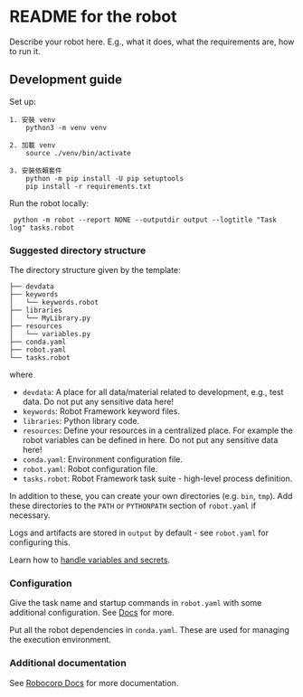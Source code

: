 # README for the robot

Describe your robot here. E.g., what it does, what the requirements are, how to run it.

## Development guide
Set up:

```
1. 安裝 venv
    python3 -m venv venv

2. 加載 venv
    source ./venv/bin/activate

3. 安裝依賴套件
    python -m pip install -U pip setuptools
    pip install -r requirements.txt
```

Run the robot locally:

```
 python -m robot --report NONE --outputdir output --logtitle "Task log" tasks.robot
```


### Suggested directory structure

The directory structure given by the template:

```
├── devdata
├── keywords
│   └── keywords.robot
├── libraries
│   └── MyLibrary.py
├── resources
│   └── variables.py
├── conda.yaml
├── robot.yaml
└── tasks.robot
```

where

- `devdata`: A place for all data/material related to development, e.g., test data. Do not put any sensitive data here!
- `keywords`: Robot Framework keyword files.
- `libraries`: Python library code.
- `resources`: Define your resources in a centralized place. For example the robot variables can be defined in here. Do not put any sensitive data here!
- `conda.yaml`: Environment configuration file.
- `robot.yaml`: Robot configuration file.
- `tasks.robot`: Robot Framework task suite - high-level process definition.

In addition to these, you can create your own directories (e.g. `bin`, `tmp`). Add these directories to the `PATH` or `PYTHONPATH` section of `robot.yaml` if necessary.

Logs and artifacts are stored in `output` by default - see `robot.yaml` for configuring this.

Learn how to [handle variables and secrets](https://robocorp.com/docs/development-guide/variables-and-secrets/secret-management).

### Configuration

Give the task name and startup commands in `robot.yaml` with some additional configuration. See [Docs](https://robocorp.com/docs/setup/robot-structure#robot-configuration-file-robot-yaml) for more.

Put all the robot dependencies in `conda.yaml`. These are used for managing the execution environment.

### Additional documentation

See [Robocorp Docs](https://robocorp.com/docs/) for more documentation.
